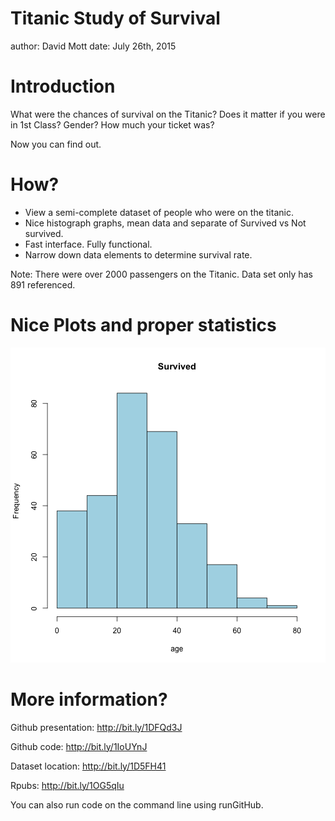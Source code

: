 Titanic Study of Survival
========================================================
author: David Mott
date: July 26th, 2015

Introduction
========================================================

What were the chances of survival on the Titanic? 
Does it matter if you were in 1st Class?  Gender?  How much your ticket was? 




Now you can find out.  

How?
=======================================================

- View a semi-complete dataset of people who were on the titanic. 
- Nice histograph graphs, mean data and separate of Survived vs Not survived.  
- Fast interface.  Fully functional. 
- Narrow down data elements to determine survival rate. 

Note:  There were over 2000 passengers on the Titanic.  Data set only has 891 referenced.  

Nice Plots and proper statistics
========================================================

![plot of chunk unnamed-chunk-1](TitanicStudy-figure/unnamed-chunk-1-1.png) 

More information?
========================================================

Github presentation: 
http://bit.ly/1DFQd3J

Github code:
http://bit.ly/1IoUYnJ 

Dataset location:
http://bit.ly/1D5FH41

Rpubs:
http://bit.ly/1OG5qIu

You can also run code on the command line using runGitHub.  

